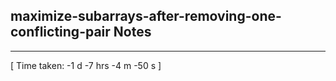 <h2>maximize-subarrays-after-removing-one-conflicting-pair Notes</h2><hr>[ Time taken: -1 d -7 hrs -4 m -50 s ]